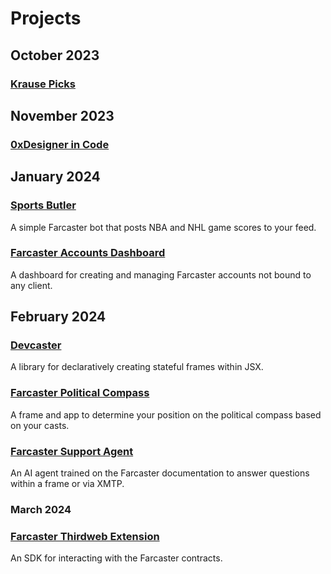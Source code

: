 # Projects

## October 2023
### [Krause Picks](https://github.com/gregfromstl/gregfromstl/blob/main/projects/Krause%20Picks.md)

## November 2023
### [0xDesigner in Code](https://github.com/gregfromstl/gregfromstl/blob/main/projects/0xDesigner%20in%20Code.md)

## January 2024
### [Sports Butler](https://github.com/gregfromstl/gregfromstl/blob/main/projects/Sports%20Butler.md)
A simple Farcaster bot that posts NBA and NHL game scores to your feed.
### [Farcaster Accounts Dashboard](https://github.com/gregfromstl/gregfromstl/blob/main/projects/Farcaster%20Accounts%20Dashboard.md)
A dashboard for creating and managing Farcaster accounts not bound to any client.

## February 2024
### [Devcaster](https://github.com/gregfromstl/gregfromstl/blob/main/projects/Devcaster.md)
A library for declaratively creating stateful frames within JSX.
### [Farcaster Political Compass](https://github.com/gregfromstl/gregfromstl/blob/main/projects/Farcaster%20Political%20Compass.md)
A frame and app to determine your position on the political compass based on your casts.
### [Farcaster Support Agent](https://github.com/gregfromstl/gregfromstl/blob/main/projects/Farcaster%20Support%20Agent.md)
An AI agent trained on the Farcaster documentation to answer questions within a frame or via XMTP.

### March 2024
### [Farcaster Thirdweb Extension](https://github.com/gregfromstl/gregfromstl/blob/main/projects/Farcaster%20Thirdweb%20Extension.md)
An SDK for interacting with the Farcaster contracts.
